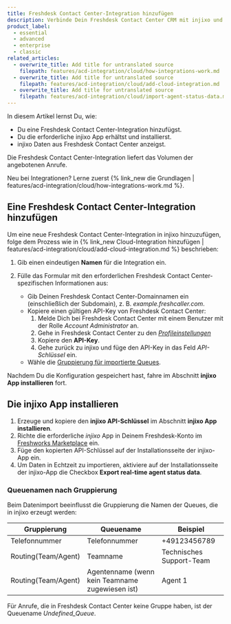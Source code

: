 ```yaml
---
title: Freshdesk Contact Center-Integration hinzufügen
description: Verbinde Dein Freshdesk Contact Center CRM mit injixo und nutze die importierten Daten.
product_label:
  - essential
  - advanced
  - enterprise
  - classic
related_articles:
  - overwrite_title: Add title for untranslated source
    filepath: features/acd-integration/cloud/how-integrations-work.md
  - overwrite_title: Add title for untranslated source
    filepath: features/acd-integration/cloud/add-cloud-integration.md
  - overwrite_title: Add title for untranslated source
    filepath: features/acd-integration/cloud/import-agent-status-data.md
---
```


In diesem Artikel lernst Du, wie:

- Du eine Freshdesk Contact Center-Integration hinzufügst.
- Du die erforderliche injixo App erhältst und installierst.
- injixo Daten aus Freshdesk Contact Center anzeigst.

Die Freshdesk Contact Center-Integration liefert das Volumen der angebotenen Anrufe.

Neu bei Integrationen? Lerne zuerst {% link_new die Grundlagen | features/acd-integration/cloud/how-integrations-work.md %}.

## Eine Freshdesk Contact Center-Integration hinzufügen

Um eine neue Freshdesk Contact Center-Integration in injixo hinzuzufügen, folge dem Prozess wie in {% link_new Cloud-Integration hinzufügen | features/acd-integration/cloud/add-cloud-integration.md %} beschrieben:

1. Gib einen eindeutigen **Namen** für die Integration ein.
2. Fülle das Formular mit den erforderlichen Freshdesk Contact Center-spezifischen Informationen aus:

   - Gib Deinen Freshdesk Contact Center-Domainnamen ein (einschließlich der Subdomain), z. B. _example.freshcaller.com_.
   - Kopiere einen gültigen API-Key von Freshdesk Contact Center:
     1. Melde Dich bei Freshdesk Contact Center mit einem Benutzer mit der Rolle _Account Administrator_ an.
     2. Gehe in Freshdesk Contact Center zu den [_Profileinstellungen_](https://support.freshdesk.com/support/solutions/articles/215517-how-to-find-your-api-key)
     3. Kopiere den **API-Key**.
     4. Gehe zurück zu injixo und füge den API-Key in das Feld _API-Schlüssel_ ein.
   - Wähle die [Gruppierung für importierte Queues](#queuenamen-nach-gruppierung).

Nachdem Du die Konfiguration gespeichert hast, fahre im Abschnitt **injixo App installieren** fort.

## Die injixo App installieren

1. Erzeuge und kopiere den **injixo API-Schlüssel** im Abschnitt **injixo App installieren**.
2. Richte die erforderliche _injixo_ App in Deinem Freshdesk-Konto im [Freshworks Marketplace](https://www.freshworks.com/apps/freshdesk/injixo_connect) ein.
3. Füge den kopierten API-Schlüssel auf der Installationsseite der injixo-App ein.
4. Um Daten in Echtzeit zu importieren, aktiviere auf der Installationsseite der injixo-App die Checkbox **Export real-time agent status data**.

### Queuenamen nach Gruppierung

Beim Datenimport beeinflusst die Gruppierung die Namen der Queues, die in injixo erzeugt werden:

| Gruppierung         | Queuename                                       | Beispiel                 |
| ------------------- | ----------------------------------------------- | ------------------------ |
| Telefonnummer       | Telefonnummer                                   | +49123456789             |
| Routing(Team/Agent) | Teamname                                        | Technisches Support-Team |
| Routing(Team/Agent) | Agentenname (wenn kein Teamname zugewiesen ist) | Agent 1                  |

Für Anrufe, die in Freshdesk Contact Center keine Gruppe haben, ist der Queuename _Undefined_Queue_.
